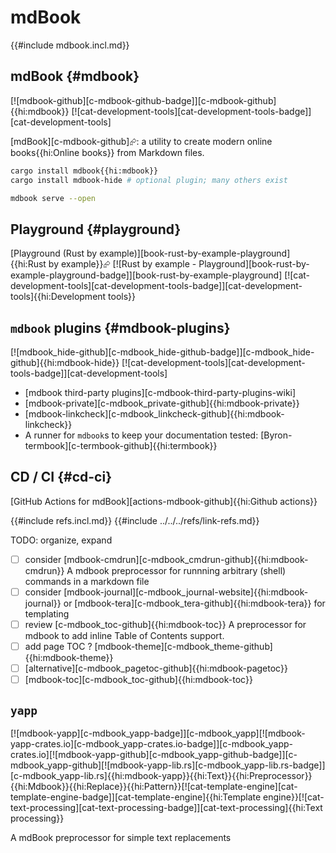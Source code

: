 # mdBook

{{#include mdbook.incl.md}}

## mdBook {#mdbook}

[![mdbook-github][c-mdbook-github-badge]][c-mdbook-github]{{hi:mdbook}}  [![cat-development-tools][cat-development-tools-badge]][cat-development-tools]

[mdBook][c-mdbook-github]⮳: a utility to create modern online books{{hi:Online books}} from Markdown files.

```bash
cargo install mdbook{{hi:mdbook}}
cargo install mdbook-hide # optional plugin; many others exist
```

```bash
mdbook serve --open
```

## Playground {#playground}

[Playground (Rust by example)][book-rust-by-example-playground]{{hi:Rust by example}}⮳  [![Rust by example - Playground][book-rust-by-example-playground-badge]][book-rust-by-example-playground]  [![cat-development-tools][cat-development-tools-badge]][cat-development-tools]{{hi:Development tools}}

## `mdbook` plugins {#mdbook-plugins}

[![mdbook_hide-github][c-mdbook_hide-github-badge]][c-mdbook_hide-github]{{hi:mdbook-hide}}  [![cat-development-tools][cat-development-tools-badge]][cat-development-tools]

- [mdbook third-party plugins][c-mdbook-third-party-plugins-wiki]
- [mdbook-private][c-mdbook_private-github]{{hi:mdbook-private}}
- [mdbook-linkcheck][c-mdbook_linkcheck-github]{{hi:mdbook-linkcheck}}
- A runner for `mdbook`s to keep your documentation tested: [Byron-termbook][c-termbook-github]{{hi:termbook}}

## CD / CI {#cd-ci}

[GitHub Actions for mdBook][actions-mdbook-github]{{hi:Github actions}}

{{#include refs.incl.md}}
{{#include ../../../refs/link-refs.md}}

<div class="hidden">
TODO: organize, expand

- [ ] consider [mdbook-cmdrun][c-mdbook_cmdrun-github]{{hi:mdbook-cmdrun}} A mdbook preprocessor for runnning arbitrary (shell) commands in a markdown file
- [ ] consider [mdbook-journal][c-mdbook_journal-website]{{hi:mdbook-journal}} or [mdbook-tera][c-mdbook_tera-github]{{hi:mdbook-tera}} for templating
- [ ] review [c-mdbook_toc-github]{{hi:mdbook-toc}} A preprocessor for mdbook to add inline Table of Contents support.
- [ ] add page TOC ? [mdbook-theme][c-mdbook_theme-github]{{hi:mdbook-theme}}
- [ ] [alternative][c-mdbook_pagetoc-github]{{hi:mdbook-pagetoc}}
- [ ] [mdbook-toc][c-mdbook_toc-github]{{hi:mdbook-toc}}

## `yapp`

[![mdbook-yapp][c-mdbook_yapp-badge]][c-mdbook_yapp][![mdbook-yapp-crates.io][c-mdbook_yapp-crates.io-badge]][c-mdbook_yapp-crates.io][![mdbook-yapp-github][c-mdbook_yapp-github-badge]][c-mdbook_yapp-github][![mdbook-yapp-lib.rs][c-mdbook_yapp-lib.rs-badge]][c-mdbook_yapp-lib.rs]{{hi:mdbook-yapp}}{{hi:Text}}{{hi:Preprocessor}}{{hi:Mdbook}}{{hi:Replace}}{{hi:Pattern}}[![cat-template-engine][cat-template-engine-badge]][cat-template-engine]{{hi:Template engine}}[![cat-text-processing][cat-text-processing-badge]][cat-text-processing]{{hi:Text processing}}

A mdBook preprocessor for simple text replacements

</div>
